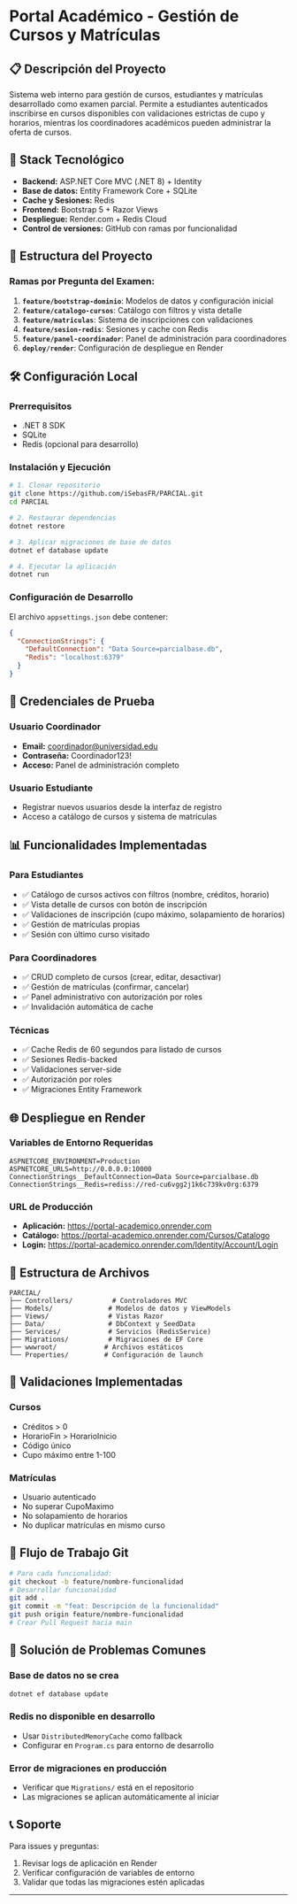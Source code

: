 # Portal Académico - Gestión de Cursos y Matrículas

## 📋 Descripción del Proyecto
Sistema web interno para gestión de cursos, estudiantes y matrículas desarrollado como examen parcial. Permite a estudiantes autenticados inscribirse en cursos disponibles con validaciones estrictas de cupo y horarios, mientras los coordinadores académicos pueden administrar la oferta de cursos.

## 🚀 Stack Tecnológico
- **Backend:** ASP.NET Core MVC (.NET 8) + Identity
- **Base de datos:** Entity Framework Core + SQLite
- **Cache y Sesiones:** Redis
- **Frontend:** Bootstrap 5 + Razor Views
- **Despliegue:** Render.com + Redis Cloud
- **Control de versiones:** GitHub con ramas por funcionalidad

## 📁 Estructura del Proyecto

### Ramas por Pregunta del Examen:
1. **`feature/bootstrap-dominio`**: Modelos de datos y configuración inicial
2. **`feature/catalogo-cursos`**: Catálogo con filtros y vista detalle  
3. **`feature/matriculas`**: Sistema de inscripciones con validaciones
4. **`feature/sesion-redis`**: Sesiones y cache con Redis
5. **`feature/panel-coordinador`**: Panel de administración para coordinadores
6. **`deploy/render`**: Configuración de despliegue en Render

## 🛠️ Configuración Local

### Prerrequisitos
- .NET 8 SDK
- SQLite
- Redis (opcional para desarrollo)

### Instalación y Ejecución
```bash
# 1. Clonar repositorio
git clone https://github.com/iSebasFR/PARCIAL.git
cd PARCIAL

# 2. Restaurar dependencias
dotnet restore

# 3. Aplicar migraciones de base de datos
dotnet ef database update

# 4. Ejecutar la aplicación
dotnet run
```

### Configuración de Desarrollo
El archivo `appsettings.json` debe contener:
```json
{
  "ConnectionStrings": {
    "DefaultConnection": "Data Source=parcialbase.db",
    "Redis": "localhost:6379"
  }
}
```

## 👥 Credenciales de Prueba

### Usuario Coordinador
- **Email:** coordinador@universidad.edu
- **Contraseña:** Coordinador123!
- **Acceso:** Panel de administración completo

### Usuario Estudiante
- Registrar nuevos usuarios desde la interfaz de registro
- Acceso a catálogo de cursos y sistema de matrículas

## 📊 Funcionalidades Implementadas

### Para Estudiantes
- ✅ Catálogo de cursos activos con filtros (nombre, créditos, horario)
- ✅ Vista detalle de cursos con botón de inscripción
- ✅ Validaciones de inscripción (cupo máximo, solapamiento de horarios)
- ✅ Gestión de matrículas propias
- ✅ Sesión con último curso visitado

### Para Coordinadores
- ✅ CRUD completo de cursos (crear, editar, desactivar)
- ✅ Gestión de matrículas (confirmar, cancelar)
- ✅ Panel administrativo con autorización por roles
- ✅ Invalidación automática de cache

### Técnicas
- ✅ Cache Redis de 60 segundos para listado de cursos
- ✅ Sesiones Redis-backed
- ✅ Validaciones server-side
- ✅ Autorización por roles
- ✅ Migraciones Entity Framework

## 🌐 Despliegue en Render

### Variables de Entorno Requeridas
```
ASPNETCORE_ENVIRONMENT=Production
ASPNETCORE_URLS=http://0.0.0.0:10000
ConnectionStrings__DefaultConnection=Data Source=parcialbase.db
ConnectionStrings__Redis=rediss://red-cu6vgg2j1k6c739kv0rg:6379
```

### URL de Producción
- **Aplicación:** https://portal-academico.onrender.com
- **Catálogo:** https://portal-academico.onrender.com/Cursos/Catalogo
- **Login:** https://portal-academico.onrender.com/Identity/Account/Login

## 🔧 Estructura de Archivos
```
PARCIAL/
├── Controllers/          # Controladores MVC
├── Models/              # Modelos de datos y ViewModels
├── Views/               # Vistas Razor
├── Data/                # DbContext y SeedData
├── Services/            # Servicios (RedisService)
├── Migrations/          # Migraciones de EF Core
├── wwwroot/            # Archivos estáticos
└── Properties/         # Configuración de launch
```

## 📝 Validaciones Implementadas

### Cursos
- Créditos > 0
- HorarioFin > HorarioInicio
- Código único
- Cupo máximo entre 1-100

### Matrículas
- Usuario autenticado
- No superar CupoMaximo
- No solapamiento de horarios
- No duplicar matrículas en mismo curso

## 🔄 Flujo de Trabajo Git
```bash
# Para cada funcionalidad:
git checkout -b feature/nombre-funcionalidad
# Desarrollar funcionalidad
git add .
git commit -m "feat: Descripción de la funcionalidad"
git push origin feature/nombre-funcionalidad
# Crear Pull Request hacia main
```

## 🐛 Solución de Problemas Comunes

### Base de datos no se crea
```bash
dotnet ef database update
```

### Redis no disponible en desarrollo
- Usar `DistributedMemoryCache` como fallback
- Configurar en `Program.cs` para entorno de desarrollo

### Error de migraciones en producción
- Verificar que `Migrations/` está en el repositorio
- Las migraciones se aplican automáticamente al iniciar

## 📞 Soporte

Para issues y preguntas:
1. Revisar logs de aplicación en Render
2. Verificar configuración de variables de entorno
3. Validar que todas las migraciones estén aplicadas

---

